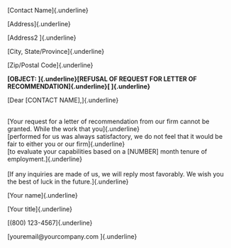 [Contact Name]{.underline}

[Address]{.underline}

[Address2 ]{.underline}

[City, State/Province]{.underline}

[Zip/Postal Code]{.underline}

**[OBJECT: ]{.underline}[REFUSAL OF REQUEST FOR LETTER OF
RECOMMENDATION]{.underline}[ ]{.underline}**

[Dear \[CONTACT NAME\],]{.underline}

\
[Your request for a letter of recommendation from our firm cannot be
granted. While the work that you]{.underline}\
[performed for us was always satisfactory, we do not feel that it would
be fair to either you or our firm]{.underline}\
[to evaluate your capabilities based on a \[NUMBER\] month tenure of
employment.]{.underline}\
\
[If any inquiries are made of us, we will reply most favorably. We wish
you the best of luck in the future.]{.underline}

[Your name]{.underline}

[Your title]{.underline}

[(800) 123-4567]{.underline}

[youremail\@yourcompany.com ]{.underline}
